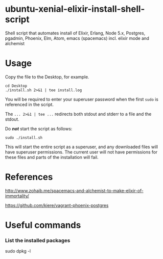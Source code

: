 # ubuntu-xenial-elixir-install-shell-script
Shell script that automates install of Elixir, Erlang, Node 5.x, Postgres, pgadmin, Phoenix, Elm, Atom, emacs (spacemacs) incl. elixir mode and alchemist

# Usage
Copy the file to the Desktop, for example.

```shell
cd Desktop
./install.sh 2>&1 | tee install.log
```

You will be required to enter your superuser password when the first `sudo` is referenced in the script.

The `... 2>&1 | tee ...` redirects both stdout and stderr to a file and the stdout.

Do _**not**_ start the script as follows:

```shell
sudo ./install.sh
```


This will start the entire script as a superuser, and any downloaded files will have superuser permissions. The current user will not have permissions for these files and parts of the installation will fail.

# References

http://www.zohaib.me/spacemacs-and-alchemist-to-make-elixir-of-immortality/

https://github.com/kiere/vagrant-phoenix-postgres

# Useful commands

### List the installed packages

sudo dpkg -l
